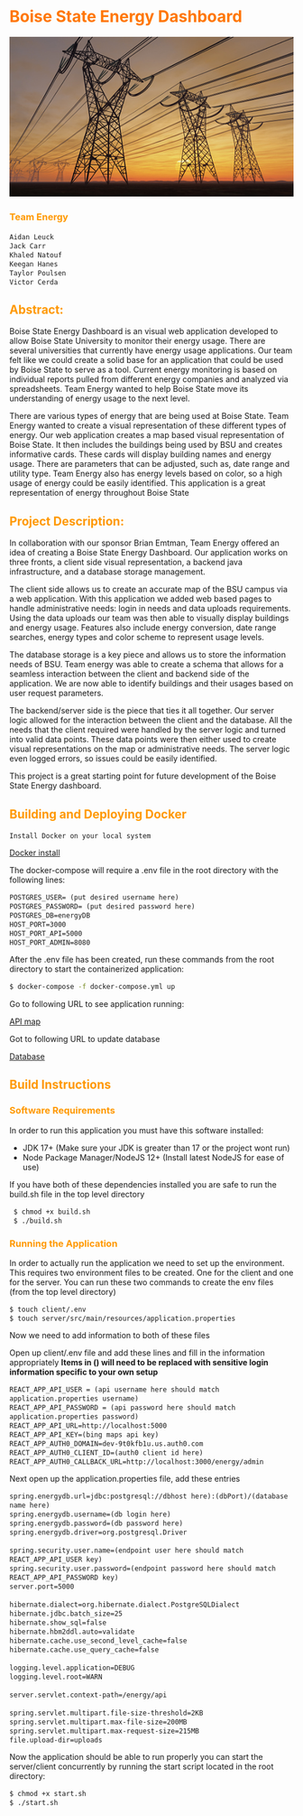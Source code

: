 # <span style="color: #FF7700;font-weight: bold;"> Boise State Energy Dashboard </span>

![](./Electric.jpg)
    
### <span style="color: #FF9900">Team Energy</span>

```
Aidan Leuck
Jack Carr
Khaled Natouf
Keegan Hanes
Taylor Poulsen
Victor Cerda
```

## <span style="color: #FF9900">Abstract:</span>

Boise State Energy Dashboard is an visual web application developed to allow Boise State University to monitor their energy usage.  There are several universities that currently have energy usage applications.  Our team felt like we could create a solid base for an application that could be used by Boise State to serve as a tool.  Current energy monitoring is based on individual reports pulled from different energy companies and analyzed via spreadsheets. Team Energy wanted to help Boise State move its understanding of energy usage to the next level.

There are various types of energy that are being used at Boise State.  Team Energy wanted to create a visual representation of these different types of energy.  Our web application creates a map based visual representation of Boise State.  It then includes the buildings being used by BSU and creates informative cards.  These cards will display building names and energy usage.  There are parameters that can be adjusted, such as, date range and utility type.  Team Energy also has energy levels based on color, so a high usage of energy could be easily identified.  This application is a great representation of energy throughout Boise State

## <span style="color: #FF9900">Project Description:</span>
In collaboration with our sponsor Brian Emtman, Team Energy offered an idea of creating a Boise State Energy Dashboard.  Our application works on three fronts, a client side visual representation, a backend java infrastructure, and a database storage management.  

The client side allows us to create an accurate map of the BSU campus via a web application.  With this application we added web based pages to handle administrative needs:  login in needs and data uploads requirements.  Using the data uploads our team was then able to visually display buildings and energy usage.  Features also  include energy conversion, date range searches, energy types and color scheme to represent usage levels.  

The database storage is a key piece and allows us to store the information needs of BSU.  Team energy was able to create a schema that allows for a seamless interaction between the client and backend side of the application.  We are now able to identify buildings and their usages based on user request parameters.  

The backend/server side is the piece that ties it all together.  Our server logic allowed for the interaction between the client and the database.  All the needs that the client required were handled by the server logic and turned into valid data points.  These data points were then either used to create visual representations on the map or administrative needs.  The server logic even logged errors, so issues could be easily identified.  

This project is a great starting point for future development of the Boise State Energy dashboard.  


## <span style="color: #FF9900">Building and Deploying Docker</span>
    
    Install Docker on your local system
[Docker install](https://docs.docker.com/get-docker)

<p>The docker-compose will require a .env file in the root directory with the following lines:</p>

```
POSTGRES_USER= (put desired username here)
POSTGRES_PASSWORD= (put desired password here)
POSTGRES_DB=energyDB
HOST_PORT=3000
HOST_PORT_API=5000
HOST_PORT_ADMIN=8080
```
<p>After the .env file has been created, run these commands from the root directory to start the containerized application:</p>

```bash
$ docker-compose -f docker-compose.yml up
```

Go to following URL to see application running:
    
[API map](http://localhost:3000/energy)

Got to following URL to update database

[Database](http://locahost:8080/)

## <span style="color: #FF9900">Build Instructions</span>
### <span style="color: #FF9900">Software Requirements</span>

<p>
In order to run this application you must have this software installed:
</p>

- JDK 17+ (Make sure your JDK is greater than 17 or the project wont run)
- Node Package Manager/NodeJS 12+ (Install latest NodeJS for ease of use)

<p>
If you have both of these dependencies installed you are safe to run the build.sh file in the top level directory
</p>

```
 $ chmod +x build.sh 
 $ ./build.sh
 ```
### <span style="color: #FF9900">Running the Application</span>

<p>In order to actually run the application we need to set up the environment. This requires two environment files to be created. One for the client and one for the server. You can run these two commands to create the env files (from the top level directory)
</p>

```
$ touch client/.env
$ touch server/src/main/resources/application.properties
```

Now we need to add information to both of these files

Open up client/.env file and add these lines and fill in the information appropriately
**Items in () will need to be replaced with sensitive login information
specific to your own setup**

```
REACT_APP_API_USER = (api username here should match application.properties username)
REACT_APP_API_PASSWORD = (api password here should match application.properties password)
REACT_APP_API_URL=http://localhost:5000
REACT_APP_API_KEY=(bing maps api key)
REACT_APP_AUTH0_DOMAIN=dev-9t0kfb1u.us.auth0.com
REACT_APP_AUTH0_CLIENT_ID=(auth0 client id here)
REACT_APP_AUTH0_CALLBACK_URL=http://localhost:3000/energy/admin
```

Next open up the application.properties file, add these entries

```
spring.energydb.url=jdbc:postgresql://dbhost here):(dbPort)/(database name here)
spring.energydb.username=(db login here)
spring.energydb.password=(db password here)
spring.energydb.driver=org.postgresql.Driver

spring.security.user.name=(endpoint user here should match REACT_APP_API_USER key)
spring.security.user.password=(endpoint password here should match REACT_APP_API_PASSWORD key)
server.port=5000

hibernate.dialect=org.hibernate.dialect.PostgreSQLDialect
hibernate.jdbc.batch_size=25
hibernate.show_sql=false
hibernate.hbm2ddl.auto=validate
hibernate.cache.use_second_level_cache=false
hibernate.cache.use_query_cache=false

logging.level.application=DEBUG
logging.level.root=WARN

server.servlet.context-path=/energy/api

spring.servlet.multipart.file-size-threshold=2KB
spring.servlet.multipart.max-file-size=200MB
spring.servlet.multipart.max-request-size=215MB
file.upload-dir=uploads
```

Now the application should be able to run properly you can start
the server/client concurrently by running the start script located in 
the root directory:

```
$ chmod +x start.sh
$ ./start.sh
```
